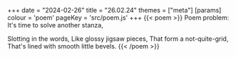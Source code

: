 +++
date = "2024-02-26"
title = "26.02.24"
themes = ["meta"]
[params]
  colour = 'poem'
  pageKey = 'src/poem.js'
+++
{{< poem >}}
Poem problem:
It's time to solve another stanza,

Slotting in the words,
Like glossy jigsaw pieces,
That form a not-quite-grid,
That's lined with smooth little bevels.
{{< /poem >}}